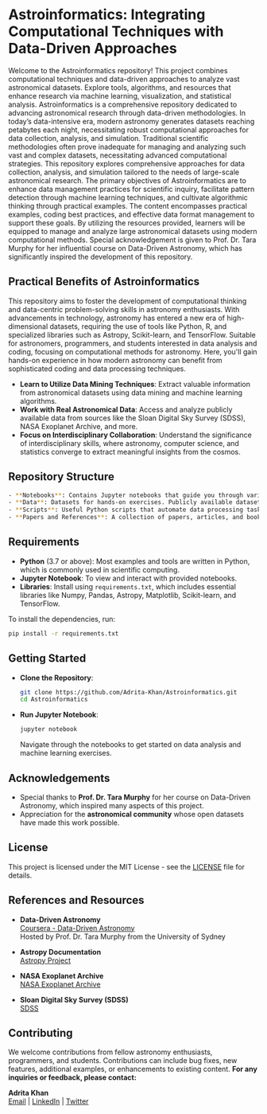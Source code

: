 
# Astroinformatics: Integrating Computational Techniques with Data-Driven Approaches

Welcome to the Astroinformatics repository! This project combines computational techniques and data-driven approaches to analyze vast astronomical datasets. Explore tools, algorithms, and resources that enhance research via machine learning, visualization, and statistical analysis.
Astroinformatics is a comprehensive repository dedicated to advancing astronomical research through data-driven methodologies. In today’s data-intensive era, modern astronomy generates datasets reaching petabytes each night, necessitating robust computational approaches for data collection, analysis, and simulation. Traditional scientific methodologies often prove inadequate for managing and analyzing such vast and complex datasets, necessitating advanced computational strategies. This repository explores comprehensive approaches for data collection, analysis, and simulation tailored to the needs of large-scale astronomical research. The primary objectives of Astroinformatics are to enhance data management practices for scientific inquiry, facilitate pattern detection through machine learning techniques, and cultivate algorithmic thinking through practical examples. The content encompasses practical examples, coding best practices, and effective data format management to support these goals. By utilizing the resources provided, learners will be equipped to manage and analyze large astronomical datasets using modern computational methods. Special acknowledgement is given to Prof. Dr. Tara Murphy for her influential course on Data-Driven Astronomy, which has significantly inspired the development of this repository.


## Practical Benefits of Astroinformatics

This repository aims to foster the development of computational thinking and data-centric problem-solving skills in astronomy enthusiasts. With advancements in technology, astronomy has entered a new era of high-dimensional datasets, requiring the use of tools like Python, R, and specialized libraries such as Astropy, Scikit-learn, and TensorFlow. Suitable for astronomers, programmers, and students interested in data analysis and coding, focusing on computational methods for astronomy. Here, you'll gain hands-on experience in how modern astronomy can benefit from sophisticated coding and data processing techniques.

- **Learn to Utilize Data Mining Techniques**: Extract valuable information from astronomical datasets using data mining and machine learning algorithms.
- **Work with Real Astronomical Data**: Access and analyze publicly available data from sources like the Sloan Digital Sky Survey (SDSS), NASA Exoplanet Archive, and more.
- **Focus on Interdisciplinary Collaboration**: Understand the significance of interdisciplinary skills, where astronomy, computer science, and statistics converge to extract meaningful insights from the cosmos.

## Repository Structure
```bash
- **Notebooks**: Contains Jupyter notebooks that guide you through various examples and exercises related to astrophysics and computational astronomy.
- **Data**: Datasets for hands-on exercises. Publicly available datasets have been curated here for convenience.
- **Scripts**: Useful Python scripts that automate data processing tasks, visualize astronomical phenomena, and create simulations.
- **Papers and References**: A collection of papers, articles, and books for extended reading, providing a theoretical background to complement the practical exercises.
 ```


## Requirements

- **Python** (3.7 or above): Most examples and tools are written in Python, which is commonly used in scientific computing.
- **Jupyter Notebook**: To view and interact with provided notebooks.
- **Libraries**: Install using `requirements.txt`, which includes essential libraries like Numpy, Pandas, Astropy, Matplotlib, Scikit-learn, and TensorFlow.

To install the dependencies, run:
```sh
pip install -r requirements.txt
```

## Getting Started

- **Clone the Repository**:
  ```sh
  git clone https://github.com/Adrita-Khan/Astroinformatics.git
  cd Astroinformatics
  ```
- **Run Jupyter Notebook**:
  ```sh
  jupyter notebook
  ```
  Navigate through the notebooks to get started on data analysis and machine learning exercises.

## Acknowledgements

- Special thanks to **Prof. Dr. Tara Murphy** for her course on Data-Driven Astronomy, which inspired many aspects of this project.
- Appreciation for the **astronomical community** whose open datasets have made this work possible.

## License

This project is licensed under the MIT License - see the [LICENSE](LICENSE) file for details.

## References and Resources

- **Data-Driven Astronomy**  
  [Coursera - Data-Driven Astronomy](https://www.coursera.org/learn/data-driven-astronomy)  
  Hosted by Prof. Dr. Tara Murphy from the University of Sydney

- **Astropy Documentation**  
  [Astropy Project](https://www.astropy.org/) 

- **NASA Exoplanet Archive**  
  [NASA Exoplanet Archive](https://exoplanetarchive.ipac.caltech.edu/)

- **Sloan Digital Sky Survey (SDSS)**  
  [SDSS](https://www.sdss.org/)


## Contributing

We welcome contributions from fellow astronomy enthusiasts, programmers, and students. Contributions can include bug fixes, new features, additional examples, or enhancements to existing content.
**For any inquiries or feedback, please contact:**

**Adrita Khan**  
[Email](mailto:adrita.khan.official@gmail.com) | [LinkedIn](https://www.linkedin.com/in/adrita-khan) | [Twitter](https://x.com/Adrita_)

